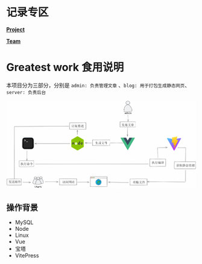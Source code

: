 # 记录专区

[**Project**](https://github.com/orgs/greatest-work/projects/2)

[**Team**](https://github.com/orgs/greatest-work/teams/greatest-work)

# Greatest work 食用说明

本项目分为三部分，分别是 `admin: 负责管理文章` 、`blog: 用于打包生成静态网页`、`server: 负责后台`

![](./assets/sketch-map.png)

## 操作背景
- MySQL
- Node
- Linux
- Vue
- 宝塔
- VitePress
